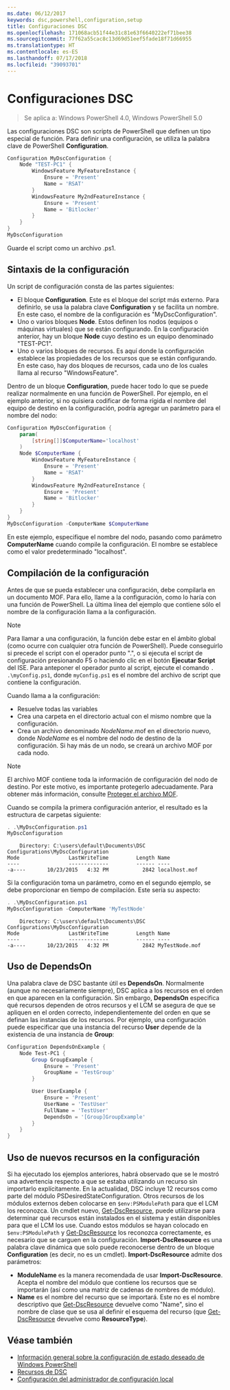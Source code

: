 ```yaml
---
ms.date: 06/12/2017
keywords: dsc,powershell,configuration,setup
title: Configuraciones DSC
ms.openlocfilehash: 171068acb51f44e31c81e63f6640222ef71bee38
ms.sourcegitcommit: 77f62a55cac8c13d69d51eef5fade18f71d66955
ms.translationtype: HT
ms.contentlocale: es-ES
ms.lasthandoff: 07/17/2018
ms.locfileid: "39093701"
---
```

# <a name="dsc-configurations"></a>Configuraciones DSC

> Se aplica a: Windows PowerShell 4.0, Windows PowerShell 5.0

Las configuraciones DSC son scripts de PowerShell que definen un tipo especial de función.
Para definir una configuración, se utiliza la palabra clave de PowerShell **Configuration**.

```powershell
Configuration MyDscConfiguration {
    Node "TEST-PC1" {
        WindowsFeature MyFeatureInstance {
            Ensure = 'Present'
            Name = 'RSAT'
        }
        WindowsFeature My2ndFeatureInstance {
            Ensure = 'Present'
            Name = 'Bitlocker'
        }
    }
}
MyDscConfiguration
```

Guarde el script como un archivo .ps1.

## <a name="configuration-syntax"></a>Sintaxis de la configuración

Un script de configuración consta de las partes siguientes:

- El bloque **Configuration**. Este es el bloque del script más externo. Para definirlo, se usa la palabra clave **Configuration** y se facilita un nombre. En este caso, el nombre de la configuración es "MyDscConfiguration".
- Uno o varios bloques **Node**. Estos definen los nodos (equipos o máquinas virtuales) que se están configurando. En la configuración anterior, hay un bloque **Node** cuyo destino es un equipo denominado "TEST-PC1".
- Uno o varios bloques de recursos. Es aquí donde la configuración establece las propiedades de los recursos que se están configurando. En este caso, hay dos bloques de recursos, cada uno de los cuales llama al recurso "WindowsFeature".

Dentro de un bloque **Configuration**, puede hacer todo lo que se puede realizar normalmente en una función de PowerShell. Por ejemplo, en el ejemplo anterior, si no quisiera codificar de forma rígida el nombre del equipo de destino en la configuración, podría agregar un parámetro para el nombre del nodo:

```powershell
Configuration MyDscConfiguration {
    param(
        [string[]]$ComputerName='localhost'
    )
    Node $ComputerName {
        WindowsFeature MyFeatureInstance {
            Ensure = 'Present'
            Name = 'RSAT'
        }
        WindowsFeature My2ndFeatureInstance {
            Ensure = 'Present'
            Name = 'Bitlocker'
        }
    }
}
MyDscConfiguration -ComputerName $ComputerName
```

En este ejemplo, especifique el nombre del nodo, pasando como parámetro **ComputerName** cuando compile la configuración. El nombre se establece como el valor predeterminado "localhost".

## <a name="compiling-the-configuration"></a>Compilación de la configuración

Antes de que se pueda establecer una configuración, debe compilarla en un documento MOF.
Para ello, llame a la configuración, como lo haría con una función de PowerShell.
La última línea del ejemplo que contiene sólo el nombre de la configuración llama a la configuración.

> [!NOTE]
> Para llamar a una configuración, la función debe estar en el ámbito global (como ocurre con cualquier otra función de PowerShell).
> Puede conseguirlo si precede el script con el operador punto ".", o si ejecuta el script de configuración presionando F5 o haciendo clic en el botón **Ejecutar Script** del ISE.
> Para anteponer el operador punto al script, ejecute el comando `. .\myConfig.ps1`, donde `myConfig.ps1` es el nombre del archivo de script que contiene la configuración.

Cuando llama a la configuración:

- Resuelve todas las variables
- Crea una carpeta en el directorio actual con el mismo nombre que la configuración.
- Crea un archivo denominado _NodeName_.mof en el directorio nuevo, donde _NodeName_ es el nombre del nodo de destino de la configuración.
  Si hay más de un nodo, se creará un archivo MOF por cada nodo.

> [!NOTE]
> El archivo MOF contiene toda la información de configuración del nodo de destino. Por este motivo, es importante protegerlo adecuadamente.
> Para obtener más información, consulte [Proteger el archivo MOF](secureMOF.md).

Cuando se compila la primera configuración anterior, el resultado es la estructura de carpetas siguiente:

```powershell
. .\MyDscConfiguration.ps1
MyDscConfiguration
```

```
    Directory: C:\users\default\Documents\DSC Configurations\MyDscConfiguration
Mode                LastWriteTime         Length Name
----                -------------         ------ ----
-a----       10/23/2015   4:32 PM           2842 localhost.mof
```

Si la configuración toma un parámetro, como en el segundo ejemplo, se debe proporcionar en tiempo de compilación. Este sería su aspecto:

```powershell
. .\MyDscConfiguration.ps1
MyDscConfiguration -ComputerName 'MyTestNode'
```

```
    Directory: C:\users\default\Documents\DSC Configurations\MyDscConfiguration
Mode                LastWriteTime         Length Name
----                -------------         ------ ----
-a----       10/23/2015   4:32 PM           2842 MyTestNode.mof
```

## <a name="using-dependson"></a>Uso de DependsOn

Una palabra clave de DSC bastante útil es **DependsOn**. Normalmente (aunque no necesariamente siempre), DSC aplica a los recursos en el orden en que aparecen en la configuración.
Sin embargo, **DependsOn** especifica qué recursos dependen de otros recursos y el LCM se asegura de que se apliquen en el orden correcto, independientemente del orden en que se definan las instancias de los recursos.
Por ejemplo, una configuración puede especificar que una instancia del recurso **User** depende de la existencia de una instancia de **Group**:

```powershell
Configuration DependsOnExample {
    Node Test-PC1 {
        Group GroupExample {
            Ensure = 'Present'
            GroupName = 'TestGroup'
        }

        User UserExample {
            Ensure = 'Present'
            UserName = 'TestUser'
            FullName = 'TestUser'
            DependsOn = '[Group]GroupExample'
        }
    }
}
```

## <a name="using-new-resources-in-your-configuration"></a>Uso de nuevos recursos en la configuración

Si ha ejecutado los ejemplos anteriores, habrá observado que se le mostró una advertencia respecto a que se estaba utilizando un recurso sin importarlo explícitamente.
En la actualidad, DSC incluye 12 recursos como parte del módulo PSDesiredStateConfiguration.
Otros recursos de los módulos externos deben colocarse en `$env:PSModulePath` para que el LCM los reconozca.
Un cmdlet nuevo, [Get-DscResource](https://technet.microsoft.com/library/dn521625.aspx), puede utilizarse para determinar qué recursos están instalados en el sistema y están disponibles para que el LCM los use.
Cuando estos módulos se hayan colocado en `$env:PSModulePath` y [Get-DscResource](https://technet.microsoft.com/library/dn521625.aspx) los reconozca correctamente, es necesario que se carguen en la configuración.
**Import-DscResource** es una palabra clave dinámica que solo puede reconocerse dentro de un bloque **Configuration** (es decir, no es un cmdlet).
**Import-DscResource** admite dos parámetros:

- **ModuleName** es la manera recomendada de usar **Import-DscResource**. Acepta el nombre del módulo que contiene los recursos que se importarán (así como una matriz de cadenas de nombres de módulo).
- **Name** es el nombre del recurso que se importará. Este no es el nombre descriptivo que [Get-DscResource](https://technet.microsoft.com/library/dn521625.aspx) devuelve como "Name", sino el nombre de clase que se usa al definir el esquema del recurso (que [Get-DscResource](https://technet.microsoft.com/library/dn521625.aspx) devuelve como **ResourceType**).

## <a name="see-also"></a>Véase también

- [Información general sobre la configuración de estado deseado de Windows PowerShell](overview.md)
- [Recursos de DSC](resources.md)
- [Configuración del administrador de configuración local](metaConfig.md)